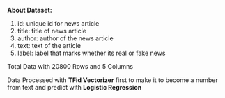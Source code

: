 **About Dataset:**
1. id: unique id for news article
2. title: title of news article
3. author: author of the news article
4. text: text of the article
5. label: label that marks whether its real or fake news

Total Data with 20800 Rows and 5 Columns

Data Processed with **TFid Vectorizer** first to make it to become a number from text
and predict with **Logistic Regression**